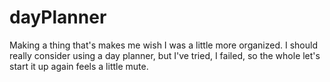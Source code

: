 # dayPlanner
Making a thing that's makes me wish I was a little more organized. I should really consider using a day planner, but I've tried, I failed, so the whole let's start it up again feels a little mute. 
